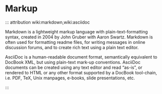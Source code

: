 # Markup

::: attribution wiki:markdown,wiki:asciidoc

Markdown is a lightweight markup language with plain-text-formatting syntax, created in 2004 by John Gruber with Aaron Swartz.
Markdown is often used for formatting readme files, for writing messages in online discussion forums, and to create rich text using a plain text editor.

AsciiDoc is a human-readable document format, semantically equivalent to DocBook XML, but using plain-text mark-up conventions.
AsciiDoc documents can be created using any text editor and read “as-is”, or rendered to HTML or any other format supported by a DocBook tool-chain, i.e. PDF, TeX, Unix manpages, e-books, slide presentations, etc.

:::
